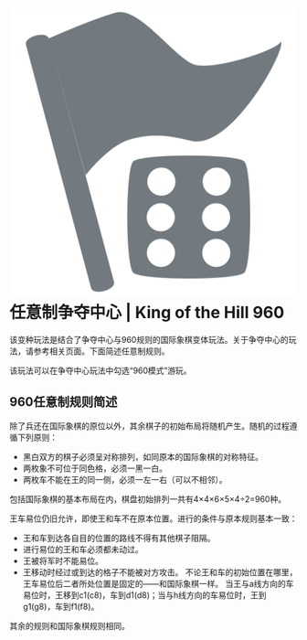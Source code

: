 # ![KingOfTheHill960](https://github.com/gbtami/pychess-variants/blob/master/static/icons/koth960.svg) 任意制争夺中心 | King of the Hill 960

该变种玩法是结合了争夺中心与960规则的国际象棋变体玩法。关于争夺中心的玩法，请参考相关页面。下面简述任意制规则。

该玩法可以在争夺中心玩法中勾选“960模式”游玩。

## 960任意制规则简述

除了兵还在国际象棋的原位以外，其余棋子的初始布局将随机产生。随机的过程遵循下列原则：

- 黑白双方的棋子必须呈对称排列，如同原本的国际象棋的对称特征。
- 两枚象不可位于同色格，必须一黑一白。
- 两枚车不能在王的同一侧，必须一左一右（可以不相邻）。

包括国际象棋的基本布局在内，棋盘初始排列一共有4×4×6×5×4÷2=960种。

王车易位仍旧允许，即使王和车不在原本位置。进行的条件与原本规则基本一致：

- 王和车到达各自目的位置的路线不得有其他棋子阻隔。
- 进行易位的王和车必须都未动过。
- 王被将军时不能易位。
- 王移动时经过或到达的格子不能被对方攻击。
  不论王和车的初始位置在哪里，王车易位后二者所处位置是固定的——和国际象棋一样。
  当王与a线方向的车易位时，王移到c1(c8)，车到d1(d8)；当与h线方向的车易位时，王到g1(g8)，车到f1(f8)。

其余的规则和国际象棋规则相同。
